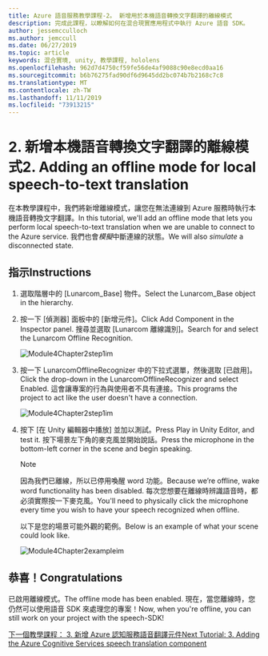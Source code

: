 ```yaml
---
title: Azure 語音服務教學課程-2。 新增用於本機語音轉換文字翻譯的離線模式
description: 完成此課程，以瞭解如何在混合現實應用程式中執行 Azure 語音 SDK。
author: jessemcculloch
ms.author: jemccull
ms.date: 06/27/2019
ms.topic: article
keywords: 混合實境, unity, 教學課程, hololens
ms.openlocfilehash: 962d7d4750cf59fe56de4af9088c90e8ecd0aa16
ms.sourcegitcommit: b6b76275fad90df6d9645dd2bc074b7b2168c7c8
ms.translationtype: MT
ms.contentlocale: zh-TW
ms.lasthandoff: 11/11/2019
ms.locfileid: "73913215"
---
```

# <a name="2-adding-an-offline-mode-for-local-speech-to-text-translation"></a><span data-ttu-id="c87b9-105">2. 新增本機語音轉換文字翻譯的離線模式</span><span class="sxs-lookup"><span data-stu-id="c87b9-105">2. Adding an offline mode for local speech-to-text translation</span></span>

<span data-ttu-id="c87b9-106">在本教學課程中，我們將新增離線模式，讓您在無法連線到 Azure 服務時執行本機語音轉換文字翻譯。</span><span class="sxs-lookup"><span data-stu-id="c87b9-106">In this tutorial, we'll add an offline mode that lets you perform local speech-to-text translation when we are unable to connect to the Azure service.</span></span> <span data-ttu-id="c87b9-107">我們也會*模擬*中斷連線的狀態。</span><span class="sxs-lookup"><span data-stu-id="c87b9-107">We will also *simulate* a disconnected state.</span></span>

## <a name="instructions"></a><span data-ttu-id="c87b9-108">指示</span><span class="sxs-lookup"><span data-stu-id="c87b9-108">Instructions</span></span>

1. <span data-ttu-id="c87b9-109">選取階層中的 [Lunarcom_Base] 物件。</span><span class="sxs-lookup"><span data-stu-id="c87b9-109">Select the Lunarcom_Base object in the hierarchy.</span></span>

2. <span data-ttu-id="c87b9-110">按一下 [偵測器] 面板中的 [新增元件]。</span><span class="sxs-lookup"><span data-stu-id="c87b9-110">Click Add Component in the Inspector panel.</span></span> <span data-ttu-id="c87b9-111">搜尋並選取 [Lunarcom 離線識別]。</span><span class="sxs-lookup"><span data-stu-id="c87b9-111">Search for and select the Lunarcom Offline Recognition.</span></span>

    ![Module4Chapter2step1im](images/module4chapter2step1im.PNG)

3. <span data-ttu-id="c87b9-113">按一下 LunarcomOfflineRecognizer 中的下拉式選單，然後選取 [已啟用]。</span><span class="sxs-lookup"><span data-stu-id="c87b9-113">Click the drop-down in the LunarcomOfflineRecognizer and select Enabled.</span></span> <span data-ttu-id="c87b9-114">這會讓專案的行為與使用者不具有連接。</span><span class="sxs-lookup"><span data-stu-id="c87b9-114">This programs the project to act like the user doesn't have a connection.</span></span>

    ![Module4Chapter2step1im](images/module4chapter2step2im.PNG)

4. <span data-ttu-id="c87b9-116">按下 [在 Unity 編輯器中播放] 並加以測試。</span><span class="sxs-lookup"><span data-stu-id="c87b9-116">Press Play in Unity Editor, and test it.</span></span> <span data-ttu-id="c87b9-117">按下場景左下角的麥克風並開始說話。</span><span class="sxs-lookup"><span data-stu-id="c87b9-117">Press the microphone in the bottom-left corner in the scene and begin speaking.</span></span>

    >[!NOTE]
    ><span data-ttu-id="c87b9-118">因為我們已離線，所以已停用喚醒 word 功能。</span><span class="sxs-lookup"><span data-stu-id="c87b9-118">Because we’re offline, wake word functionality has been disabled.</span></span> <span data-ttu-id="c87b9-119">每次您想要在離線時辨識語音時，都必須實際按一下麥克風。</span><span class="sxs-lookup"><span data-stu-id="c87b9-119">You'll need to physically click the microphone every time you wish to have your speech recognized when offline.</span></span>

    <span data-ttu-id="c87b9-120">以下是您的場景可能外觀的範例。</span><span class="sxs-lookup"><span data-stu-id="c87b9-120">Below is an example of what your scene could look like.</span></span>

    ![Module4Chapter2exampleim](images/module4chapter2exampleim.PNG)

## <a name="congratulations"></a><span data-ttu-id="c87b9-122">恭喜！</span><span class="sxs-lookup"><span data-stu-id="c87b9-122">Congratulations</span></span>

<span data-ttu-id="c87b9-123">已啟用離線模式。</span><span class="sxs-lookup"><span data-stu-id="c87b9-123">The offline mode has been enabled.</span></span> <span data-ttu-id="c87b9-124">現在，當您離線時，您仍然可以使用語音 SDK 來處理您的專案！</span><span class="sxs-lookup"><span data-stu-id="c87b9-124">Now, when you're offline, you can still work on your project with the speech-SDK!</span></span>

[<span data-ttu-id="c87b9-125">下一個教學課程： 3. 新增 Azure 認知服務語音翻譯元件</span><span class="sxs-lookup"><span data-stu-id="c87b9-125">Next Tutorial: 3. Adding the Azure Cognitive Services speech translation component</span></span>](mrlearning-speechSDK-ch3.md)
